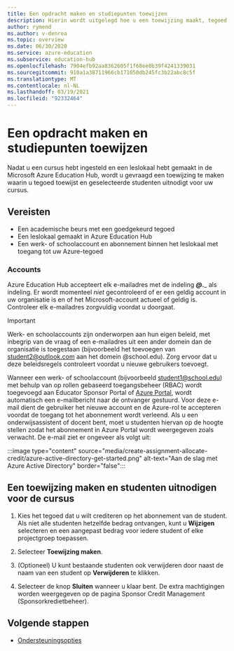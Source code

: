 ```yaml
---
title: Een opdracht maken en studiepunten toewijzen
description: Hierin wordt uitgelegd hoe u een toewijzing maakt, tegoed toewijst en studenten uitnodigt voor een cursus in Azure Education Hub.
author: rymend
ms.author: v-denrea
ms.topic: overview
ms.date: 06/30/2020
ms.service: azure-education
ms.subservice: education-hub
ms.openlocfilehash: 7904efb92aa8362605f1f68ee0b39f4241339031
ms.sourcegitcommit: 910a1a38711966cb171050db245fc3b22abc8c5f
ms.translationtype: MT
ms.contentlocale: nl-NL
ms.lasthandoff: 03/19/2021
ms.locfileid: "92332464"
---
```

# <a name="create-an-assignment-and-allocate-credit"></a>Een opdracht maken en studiepunten toewijzen

Nadat u een cursus hebt ingesteld en een leslokaal hebt gemaakt in de Microsoft Azure Education Hub, wordt u gevraagd een toewijzing te maken waarin u tegoed toewijst en geselecteerde studenten uitnodigt voor uw cursus.

## <a name="prerequisites"></a>Vereisten

- Een academische beurs met een goedgekeurd tegoed
- Een leslokaal gemaakt in Azure Education Hub
- Een werk- of schoolaccount en abonnement binnen het leslokaal met toegang tot uw Azure-tegoed

### <a name="accounts"></a>Accounts

Azure Education Hub accepteert elk e-mailadres met de indeling _____@___.___ als indeling. Er wordt momenteel *niet* gecontroleerd of er een geldig account in uw organisatie is en of het Microsoft-account actueel of geldig is. Controleer elk e-mailadres zorgvuldig voordat u doorgaat.

> [!IMPORTANT]
> Werk- en schoolaccounts zijn onderworpen aan hun eigen beleid, met inbegrip van de vraag of een e-mailadres uit een ander domein dan de organisatie is toegestaan (bijvoorbeeld het toevoegen van student2@outlook.com aan het domein @school.edu). Zorg ervoor dat u deze beleidsregels controleert voordat u nieuwe gebruikers toevoegt.

Wanneer een werk- of schoolaccount (bijvoorbeeld student1@school.edu) met behulp van op rollen gebaseerd toegangsbeheer (RBAC) wordt toegevoegd aan Educator Sponsor Portal of [Azure Portal](https://portal.azure.com), wordt automatisch een e-mailbericht naar de ontvanger gestuurd. Voor deze e-mail dient de gebruiker het nieuwe account en de Azure-rol te accepteren voordat de toegang tot het abonnement wordt verleend. Als u een onderwijsassistent of docent bent, moet u studenten hiervan op de hoogte stellen zodat het abonnement in Azure Portal wordt weergegeven zoals verwacht. De e-mail ziet er ongeveer als volgt uit:

:::image type="content" source="media/create-assignment-allocate-credit/azure-active-directory-get-started.png" alt-text="Aan de slag met Azure Active Directory" border="false":::

## <a name="create-an-assignment-and-invite-students-to-the-course"></a>Een toewijzing maken en studenten uitnodigen voor de cursus

1. Kies het tegoed dat u wilt crediteren op het abonnement van de student. Als niet alle studenten hetzelfde bedrag ontvangen, kunt u **Wijzigen** selecteren en een aangepast bedrag voor iedere student of elke projectgroep toepassen.

1. Selecteer **Toewijzing maken**.
1. (Optioneel) U kunt bestaande studenten ook verwijderen door naast de naam van een student op **Verwijderen** te klikken.
1. Selecteer de knop **Sluiten** wanneer u klaar bent. De extra machtigingen worden weergegeven op de pagina Sponsor Credit Management (Sponsorkredietbeheer).

## <a name="next-steps"></a>Volgende stappen

- [Ondersteuningsopties](educator-service-desk.md)
